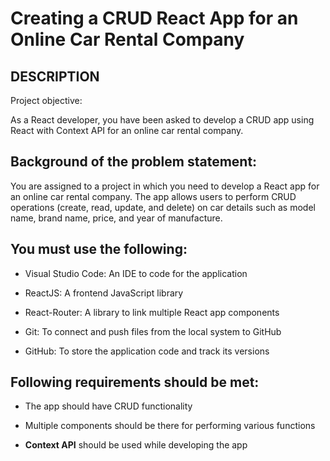 # Creating a CRUD React App for an Online Car Rental Company

## DESCRIPTION

Project objective:

As a React developer, you have been asked to develop a CRUD app using React with Context API for an online car rental company.

## Background of the problem statement:

You are assigned to a project in which you need to develop a React app for an online car rental company. The app allows users to perform CRUD operations (create, read, update, and delete) on car details such as model name, brand name, price, and year of manufacture.

## You must use the following:

- Visual Studio Code: An IDE to code for the application

- ReactJS: A frontend JavaScript library

- React-Router: A library to link multiple React app components

- Git: To connect and push files from the local system to GitHub

- GitHub: To store the application code and track its versions

## Following requirements should be met:

- The app should have CRUD functionality

- Multiple components should be there for performing various functions

- **Context API** should be used while developing the app